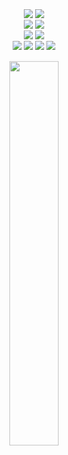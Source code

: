 <div align="center">
<!--   <img src="https://img.shields.io/badge/C-033963?style=flat&logo=HTML5&logoColor=white" />
  <img src="https://img.shields.io/badge/Java-CC0000?style=flat&logo=HTML5&logoColor=white" /> -->
  <img src="https://img.shields.io/badge/Kotlin-7F52FF?style=flat&logo=HTML5&logoColor=white" />
  <img src="https://img.shields.io/badge/Python-3776AB?style=flat&logo=HTML5&logoColor=white" />
  <br>
	<img src="https://img.shields.io/badge/Android-3DDC84?style=flat&logo=CSS3&logoColor=white" />
  <img src="https://img.shields.io/badge/AndroidStudio-3DDC84?style=flat&logo=CSS3&logoColor=white" />
  <br>
  <img src="https://img.shields.io/badge/TensorFlow-FF6F00?style=flat&logo=CSS3&logoColor=white" />
  <img src="https://img.shields.io/badge/VisualStudioCode-007ACC?style=flat&logo=CSS3&logoColor=white" />
  <br>
  <img src="https://img.shields.io/badge/confluence-172B4D?style=flat&logo=CSS3&logoColor=white" />
  <img src="https://img.shields.io/badge/Discord-5865F2?style=flat&logo=CSS3&logoColor=white" />
  <img src="https://img.shields.io/badge/Slack-4A154B?style=flat&logo=CSS3&logoColor=white" />
  <img src="https://img.shields.io/badge/GitHub-181717?style=flat&logo=CSS3&logoColor=white" />
</div>
<br>
<div align="center">
  <a href="s">
  <img src="https://github-readme-stats.vercel.app/api?username=jiseungmin&theme=tokyonight&show_icons=true" width="42%" />
  </a>
</div>
